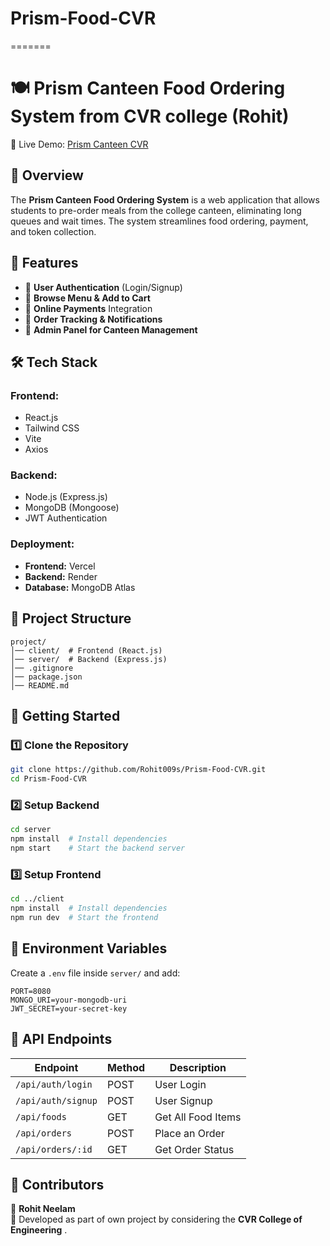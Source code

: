  
# Prism-Food-CVR
=======

# 🍽️ Prism Canteen Food Ordering System from CVR college (Rohit)

🚀 Live Demo: [Prism Canteen CVR](https://prism-canteen-cvr-rohit.vercel.app/)

## 📌 Overview
The **Prism Canteen Food Ordering System** is a web application that allows students to pre-order meals from the college canteen, eliminating long queues and wait times. The system streamlines food ordering, payment, and token collection.

## 🎯 Features
- 🔹 **User Authentication** (Login/Signup)
- 🔹 **Browse Menu & Add to Cart**
- 🔹 **Online Payments** Integration
- 🔹 **Order Tracking & Notifications**
- 🔹 **Admin Panel for Canteen Management**

## 🛠️ Tech Stack
### **Frontend:**
- React.js
- Tailwind CSS
- Vite
- Axios

### **Backend:**
- Node.js (Express.js)
- MongoDB (Mongoose)
- JWT Authentication

### **Deployment:**
- **Frontend:** Vercel
- **Backend:** Render
- **Database:** MongoDB Atlas

## 📂 Project Structure
```
project/
│── client/  # Frontend (React.js)
│── server/  # Backend (Express.js)
│── .gitignore
│── package.json
│── README.md
```

## 🚀 Getting Started
### **1️⃣ Clone the Repository**
```sh
git clone https://github.com/Rohit009s/Prism-Food-CVR.git
cd Prism-Food-CVR
```

### **2️⃣ Setup Backend**
```sh
cd server
npm install  # Install dependencies
npm start    # Start the backend server
```

### **3️⃣ Setup Frontend**
```sh
cd ../client
npm install  # Install dependencies
npm run dev  # Start the frontend
```

## 🔧 Environment Variables
Create a `.env` file inside `server/` and add:
```env
PORT=8080
MONGO_URI=your-mongodb-uri
JWT_SECRET=your-secret-key
```

## 📜 API Endpoints
| Endpoint          | Method | Description                |
|------------------|--------|----------------------------|
| `/api/auth/login` | POST   | User Login                |
| `/api/auth/signup`| POST   | User Signup               |
| `/api/foods`      | GET    | Get All Food Items        |
| `/api/orders`     | POST   | Place an Order            |
| `/api/orders/:id` | GET    | Get Order Status          |

## 🎯 Contributors
👤 **Rohit Neelam**  
🚀 Developed as part of own project by considering the **CVR College of Engineering** .




